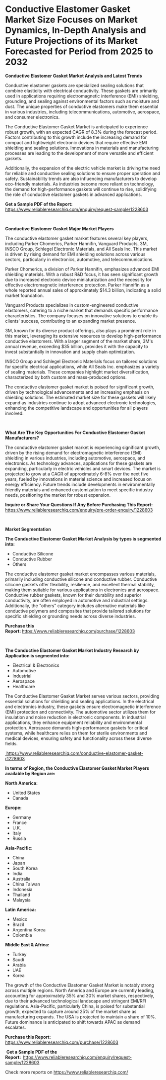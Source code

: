 <p><h1>Conductive Elastomer Gasket Market Size Focuses on Market Dynamics, In-Depth Analysis and Future Projections of its Market Forecasted for Period from 2025 to 2032</h1></p><p><strong>Conductive Elastomer Gasket Market Analysis and Latest Trends</strong></p>
<p><p>Conductive elastomer gaskets are specialized sealing solutions that combine elasticity with electrical conductivity. These gaskets are primarily used in applications requiring electromagnetic interference (EMI) shielding, grounding, and sealing against environmental factors such as moisture and dust. The unique properties of conductive elastomers make them essential in various industries, including telecommunications, automotive, aerospace, and consumer electronics.</p><p>The Conductive Elastomer Gasket Market is anticipated to experience robust growth, with an expected CAGR of 8.3% during the forecast period. Factors contributing to this growth include the increasing demand for compact and lightweight electronic devices that require effective EMI shielding and sealing solutions. Innovations in materials and manufacturing processes are leading to the development of more versatile and efficient gaskets.</p><p>Additionally, the expansion of the electric vehicle market is driving the need for reliable and conductive sealing solutions to ensure proper operation and safety. Sustainability trends are also influencing manufacturers to develop eco-friendly materials. As industries become more reliant on technology, the demand for high-performance gaskets will continue to rise, solidifying the role of conductive elastomer gaskets in advanced applications.</p></p>
<p><strong>Get a Sample PDF of the Report:&nbsp;</strong> <a href="https://www.reliableresearchiq.com/enquiry/request-sample/1228603?utm_campaign=3514&utm_medium=2&utm_source=Github&utm_content=ia&utm_term=01042025&utm_id=conductive-elastomer-gasket">https://www.reliableresearchiq.com/enquiry/request-sample/1228603</a></p>
<p>&nbsp;</p>
<p><strong>Conductive Elastomer Gasket Major Market Players</strong></p>
<p><p>The conductive elastomer gasket market features several key players, including Parker Chomerics, Parker Hannifin, Vanguard Products, 3M, INSCO Group, Schlegel Electronic Materials, and All Seals Inc. This market is driven by rising demand for EMI shielding solutions across various sectors, particularly in electronics, automotive, and telecommunications.</p><p>Parker Chomerics, a division of Parker Hannifin, emphasizes advanced EMI shielding materials. With a robust R&D focus, it has seen significant growth due to increased electronic device miniaturization and the necessity for effective electromagnetic interference protection. Parker Hannifin as a whole reported annual sales of approximately $14.3 billion, indicating a solid market foundation.</p><p>Vanguard Products specializes in custom-engineered conductive elastomers, catering to a niche market that demands specific performance characteristics. The company focuses on innovative solutions to enable its clients' success, contributing to an expanding market presence.</p><p>3M, known for its diverse product offerings, also plays a prominent role in this market, leveraging its extensive resources to develop high-performance conductive elastomers. With a larger segment of the market share, 3M's annual revenue, exceeding $35 billion, provides it with the capacity to invest substantially in innovation and supply chain optimization.</p><p>INSCO Group and Schlegel Electronic Materials focus on tailored solutions for specific electrical applications, while All Seals Inc. emphasizes a variety of sealing materials. These companies highlight market diversification, characterized by both custom and mass-produced options.</p><p>The conductive elastomer gasket market is poised for significant growth, driven by technological advancements and an increasing emphasis on shielding solutions. The estimated market size for these gaskets will likely expand as industries continue to adopt advanced electronic technologies, enhancing the competitive landscape and opportunities for all players involved.</p></p>
<p>&nbsp;</p>
<p><strong>What Are The Key Opportunities For Conductive Elastomer Gasket Manufacturers?</strong></p>
<p><p>The conductive elastomer gasket market is experiencing significant growth, driven by the rising demand for electromagnetic interference (EMI) shielding in various industries, including automotive, aerospace, and electronics. As technology advances, applications for these gaskets are expanding, particularly in electric vehicles and smart devices. The market is projected to grow at a CAGR of approximately 6-8% over the next five years, fueled by innovations in material science and increased focus on energy efficiency. Future trends include developments in environmentally friendly materials and enhanced customization to meet specific industry needs, positioning the market for robust expansion.</p></p>
<p><strong>Inquire or Share Your Questions If Any Before Purchasing This Report:</strong> <a href="https://www.reliableresearchiq.com/enquiry/pre-order-enquiry/1228603?utm_campaign=3514&utm_medium=2&utm_source=Github&utm_content=ia&utm_term=01042025&utm_id=conductive-elastomer-gasket">https://www.reliableresearchiq.com/enquiry/pre-order-enquiry/1228603</a></p>
<p>&nbsp;</p>
<p><strong>Market Segmentation</strong></p>
<p><strong>The Conductive Elastomer Gasket Market Analysis by types is segmented into:</strong></p>
<p><ul><li>Conductive Silicone</li><li>Conductive Rubber</li><li>Others</li></ul></p>
<p><p>The conductive elastomer gasket market encompasses various materials, primarily including conductive silicone and conductive rubber. Conductive silicone gaskets offer flexibility, resilience, and excellent thermal stability, making them suitable for various applications in electronics and aerospace. Conductive rubber gaskets, known for their durability and superior conductivity, are often employed in automotive and industrial settings. Additionally, the "others" category includes alternative materials like conductive polymers and composites that provide tailored solutions for specific shielding or grounding needs across diverse industries.</p></p>
<p><strong>Purchase this Report:&nbsp;</strong><a href="https://www.reliableresearchiq.com/purchase/1228603?utm_campaign=3514&utm_medium=2&utm_source=Github&utm_content=ia&utm_term=01042025&utm_id=conductive-elastomer-gasket">https://www.reliableresearchiq.com/purchase/1228603</a></p>
<p>&nbsp;</p>
<p><strong>The Conductive Elastomer Gasket Market Industry Research by Application is segmented into:</strong></p>
<p><ul><li>Electrical & Electronics</li><li>Automotive</li><li>Industrial</li><li>Aerospace</li><li>Healthcare</li></ul></p>
<p><p>The Conductive Elastomer Gasket Market serves various sectors, providing essential solutions for shielding and sealing applications. In the electrical and electronics industry, these gaskets ensure electromagnetic interference (EMI) protection and connectivity. The automotive sector utilizes them for insulation and noise reduction in electronic components. In industrial applications, they enhance equipment reliability and environmental protection. Aerospace demands high-performance gaskets for critical systems, while healthcare relies on them for sterile environments and medical devices, ensuring safety and functionality across these diverse fields.</p></p>
<p><a href="https://www.reliableresearchiq.com/conductive-elastomer-gasket-r1228603?utm_campaign=3514&utm_medium=2&utm_source=Github&utm_content=ia&utm_term=01042025&utm_id=conductive-elastomer-gasket">&nbsp;https://www.reliableresearchiq.com/conductive-elastomer-gasket-r1228603</a></p>
<p><strong>In terms of Region, the Conductive Elastomer Gasket Market Players available by Region are:</strong></p>
<p>
    <p> <strong> North America: </strong>
        <ul>
            <li>United States</li>
            <li>Canada</li>
        </ul>
        </p> 
    <p> <strong> Europe: </strong>
        <ul>
            <li>Germany</li>
            <li>France</li>
            <li>U.K.</li>
            <li>Italy</li>
            <li>Russia</li>
        </ul>
        </p> 
    <p> <strong> Asia-Pacific: </strong>
        <ul>
            <li>China</li>
            <li>Japan</li>
            <li>South Korea</li>
            <li>India</li>
            <li>Australia</li>
            <li>China Taiwan</li>
            <li>Indonesia</li>
            <li>Thailand</li>
            <li>Malaysia</li>
        </ul>
        </p> 
    <p> <strong> Latin America: </strong>
        <ul>
            <li>Mexico</li>
            <li>Brazil</li>
            <li>Argentina Korea</li>
            <li>Colombia</li>
        </ul>
        </p> 
    <p> <strong> Middle East & Africa: </strong>
        <ul>
            <li>Turkey</li>
            <li>Saudi</li>
            <li>Arabia</li>
            <li>UAE</li>
            <li>Korea</li>
        </ul>
    </p>
    </p>
<p><p>The growth of the Conductive Elastomer Gasket Market is notably strong across multiple regions. North America and Europe are currently leading, accounting for approximately 35% and 30% market shares, respectively, due to their advanced technological landscape and stringent EMI/RFI regulations. Asia-Pacific, particularly China, is poised for substantial growth, expected to capture around 25% of the market share as manufacturing expands. The USA is projected to maintain a share of 10%. Future dominance is anticipated to shift towards APAC as demand escalates.</p></p>
<p><strong>Purchase this Report: </strong><a href="https://www.reliableresearchiq.com/purchase/1228603?utm_campaign=3514&utm_medium=2&utm_source=Github&utm_content=ia&utm_term=01042025&utm_id=conductive-elastomer-gasket">https://www.reliableresearchiq.com/purchase/1228603</a></p>
<p>&nbsp;<strong>Get a Sample PDF of the Report:&nbsp;&nbsp;</strong><a href="https://www.reliableresearchiq.com/enquiry/request-sample/1228603?utm_campaign=3514&utm_medium=2&utm_source=Github&utm_content=ia&utm_term=01042025&utm_id=conductive-elastomer-gasket">https://www.reliableresearchiq.com/enquiry/request-sample/1228603</a></p>
<p><strong></strong></p>
<p>Check more reports on <a href="https://www.reliableresearchiq.com/?utm_campaign=3514&utm_medium=2&utm_source=Github&utm_content=ia&utm_term=01042025&utm_id=conductive-elastomer-gasket">https://www.reliableresearchiq.com/</a></p>